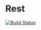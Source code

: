 # Rest
 
[![Build Status](https://travis-ci.com/Guifgr/Rest.svg?branch=main)](https://travis-ci.com/Guifgr/Rest)